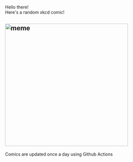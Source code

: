 Hello there! <br>Here's a random xkcd comic!<br>
## <img src="https://imgs.xkcd.com/comics/barrel_part_4.jpg" alt="meme" width="400"/><br>
Comics are updated once a day using Github Actions
